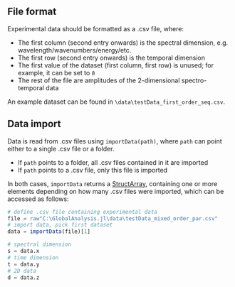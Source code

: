 
## File format

Experimental data should be formatted as a .csv file, where:
- The first column (second entry onwards) is the spectral dimension, e.g. wavelength/wavenumbers/energy/etc.
- The first row (second entry onwards) is the temporal dimension
- The first value of the dataset (first column, first row) is unused; for example, it can be set to `0`
- The rest of the file are amplitudes of the 2-dimensional spectro-temporal data

An example dataset can be found in `\data\testData_first_order_seq.csv`.

## Data import

Data is read from .csv files using `importData(path)`, where `path` can point either to a single .csv file or a folder.  
- If `path` points to a folder, all .csv files contained in it are imported
- If `path` points to a .csv file, only this file is imported

In both cases, `importData` returns a [StructArray](https://juliaarrays.github.io/StructArrays.jl/stable/), containing one or more elements depending on how many .csv files were imported, which can be accessed as follows:

```julia
# define .csv file containing experimental data
file = raw"C:\GlobalAnalysis.jl\data\testData_mixed_order_par.csv"
# import data, pick first dataset
data = importData(file)[1]

# spectral dimension
s = data.x
# time dimension
t = data.y
# 2D data
d = data.z
```